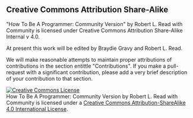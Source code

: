 
## Creative Commons Attribution Share-Alike 

"How To Be A Programmer: Community Version" by Robert L. Read with Community is licensed under Creative Commons Attribution Share-Alike Internal v 4.0.

At present this work will be edited by Braydie Gravy and Robert L. Read.

We will make reasonable attempts to maintain proper attributions of contributions in the section entittle "Contributions". If you make a pull-request with a significant contribution, please add a very brief description of your contribution to that section.



<a rel="license" href="http://creativecommons.org/licenses/by-sa/4.0/"><img alt="Creative Commons License" style="border-width:0" src="https://i.creativecommons.org/l/by-sa/4.0/88x31.png" /></a><br /><span xmlns:dct="http://purl.org/dc/terms/" href="http://purl.org/dc/dcmitype/Text" property="dct:title" rel="dct:type">How To Be A Programmer: Community Version</span> by <span xmlns:cc="http://creativecommons.org/ns#" property="cc:attributionName">Robert L. Read with Community</span> is licensed under a <a rel="license" href="http://creativecommons.org/licenses/by-sa/4.0/">Creative Commons Attribution-ShareAlike 4.0 International License</a>.
